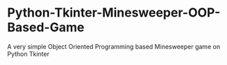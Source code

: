 # Python-Tkinter-Minesweeper-OOP-Based-Game
A very simple Object Oriented Programming based Minesweeper game on Python Tkinter
